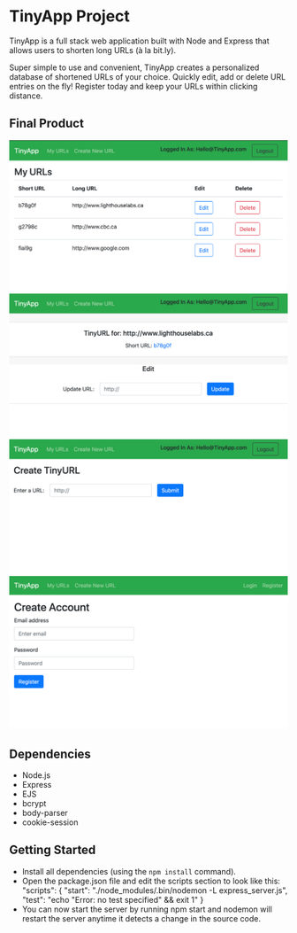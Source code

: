 # TinyApp Project

TinyApp is a full stack web application built with Node and Express that allows users to shorten long URLs (à la bit.ly).

Super simple to use and convenient, TinyApp creates a personalized database of shortened URLs of your choice. Quickly edit, add or delete URL entries on the fly! Register today and keep your URLs within clicking distance. 

## Final Product

!["screenshot of main page"](https://github.com/a-tuyen/tinyapp/blob/master/docs/Main-URLs-Page.png?raw=true)
!["screenshot of Individual URL page"](https://github.com/a-tuyen/tinyapp/blob/master/docs/Individual-URLs-Page.png?raw=true)
!["screenshot of create URL page"](https://github.com/a-tuyen/tinyapp/blob/master/docs/Create-URL-Page.png?raw=true)
!["screenshot of Registration page"](https://github.com/a-tuyen/tinyapp/blob/master/docs/Create-Account-Page.png?raw=true)

## Dependencies

- Node.js
- Express
- EJS
- bcrypt
- body-parser
- cookie-session

## Getting Started

- Install all dependencies (using the `npm install` command).
- Open the package.json file and edit the scripts section to look like this:
"scripts": {
  "start": "./node_modules/.bin/nodemon -L express_server.js",
  "test": "echo \"Error: no test specified\" && exit 1"
}
- You can now start the server by running npm start and nodemon will restart the server anytime it detects a change in the source code.

